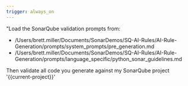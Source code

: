 ```yaml
---
trigger: always_on
---
```


"Load the SonarQube validation prompts from:
- /Users/brett.miller/Documents/SonarDemos/SQ-AI-Rules/AI-Rule-Generation/prompts/system_prompts/pre_generation.md
- /Users/brett.miller/Documents/SonarDemos/SQ-AI-Rules/AI-Rule-Generation/prompts/language_specific/python_sonar_guidelines.md

Then validate all code you generate against my SonarQube project '{{current-project}}'